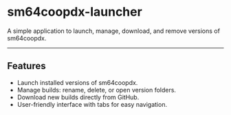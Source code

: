 # sm64coopdx-launcher

A simple application to launch, manage, download, and remove versions of sm64coopdx.

---

## Features

- Launch installed versions of sm64coopdx.
- Manage builds: rename, delete, or open version folders.
- Download new builds directly from GitHub.
- User-friendly interface with tabs for easy navigation.
